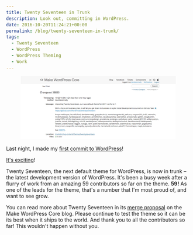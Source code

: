 ```yaml
---
title: Twenty Seventeen in Trunk
description: Look out, committing in WordPress.
date: 2016-10-20T11:24:21+00:00
permalink: /blog/twenty-seventeen-in-trunk/
tags:
  - Twenty Seventeen
  - WordPress
  - WordPress Theming
  - Work
---
```


<figure><img src="./twentyseventeen-commit.png" alt="Screenshot showing the initial commit of Twenty Seventeen." loading="eager" decoding="sync"/></figure>

Last night, I made my [first commit to WordPress](https://core.trac.wordpress.org/changeset/38833/)!

[It's exciting](https://twitter.com/helenhousandi/status/788957937054130176)!

Twenty Seventeen, the next default theme for WordPress, is now in trunk – the latest development version of WordPress. It's been a busy week after a flurry of work from an amazing 59 contributors so far on the theme. **59!** As one of the leads for the theme, that's a number that I'm most proud of, and want to see grow.

You can read more about Twenty Seventeen in its [merge proposal](https://make.wordpress.org/core/2016/10/18/twenty-seventeen-merge-proposal-for-4-7/) on the Make WordPress Core blog. Please continue to test the theme so it can be its best when it ships to the world. And thank you to all the contributors so far! This wouldn't happen without you.
